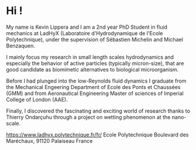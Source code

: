 # Hi ! 
My name is Kevin Lippera and I am a 2nd year PhD Student in fluid mechanics at LadHyX (Laboratoire d'Hydrodynamique de l'Ecole Polytechnique), under the supervision of Sébastien Michelin and Michael Benzaquen. 

I mainly focus my research in small length scales hydrodynamics and especially the behavior of active particles (typically micron-size), that are good candidate as biomimetic alternatives to biological microorganism. 

Before I had plunged into the low-Reynolds fluid dynamics I graduate from the Mechanical Engeering Department of Ecole des Ponts et Chaussées (GMM) and from Aeronautical Engineering Master of sciences of Imperial College of London (AAE). 

Finally, I discovered the fascinating and exciting world of research thanks to Thierry Ondarçuhu through a project on wetting phenomenon at the nano-scale. 

https://www.ladhyx.polytechnique.fr/fr/
Ecole Polytechnique
Boulevard des Maréchaux,
91120 Palaiseau
France
